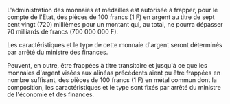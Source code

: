 L'administration des monnaies et médailles est autorisée à frapper, pour le compte de l'Etat, des pièces de 100 francs (1 F) en argent au titre de sept cent vingt (720) millièmes pour un montant qui, au total, ne pourra dépasser 70 milliards de francs (700 000 000 F).

Les caractéristiques et le type de cette monnaie d'argent seront déterminés par arrêté du ministre des finances.

Peuvent, en outre, être frappées à titre transitoire et jusqu'à ce que les monnaies d'argent visées aux alinéas précédents aient pu être frappées en nombre suffisant, des pièces de 100 francs (1 F) en métal commun dont la composition, les caractéristiques et le type sont fixés par arrêté du ministre de l'économie et des finances.

